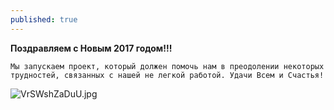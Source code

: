 ```yaml
---
published: true
---
```

**Поздравляем с Новым 2017 годом!!!**

	Мы запускаем проект, который должен помочь нам в преодолении некоторых трудностей, связанных с нашей не легкой работой. Удачи Всем и Счастья!

    
![VrSWshZaDuU.jpg]({{site.baseurl}}images/VrSWshZaDuU.jpg)
